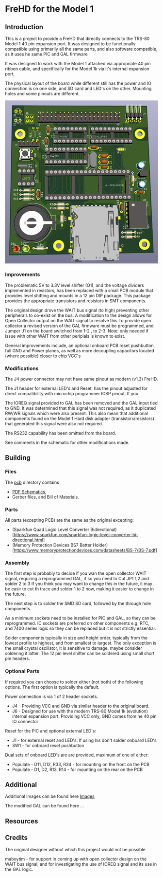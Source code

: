 # FreHD for the Model 1

## Introduction

This is a project to provide a FreHD that directly connects to the TRS-80 Model 1 40 pin expansion port.
It was designed to be functionally compatible using primarily all the same parts, 
and also software compatible, as it uses he same PIC and GAL firmware

It was designed to work with the Model 1 attached via appropriate 40 pin ribbon cable,
and specifically for the Model 1k via it's internal expansion port,

The physical layout of the board while different still has the 
power and IO connection is on one side, and SD card and LED's on the other.
Mounting holes and some pinouts are different.

![3D Render](/frehd/images/Board3dRender.png)

### Improvements

The problematic 5V to 3.3V level shifter (Q1), and the voltage dividers implemented in resistors,
has been replaced with a small PCB module that provides level shifting and mounts in a 12 pin
DIP package. This package provides the appropriate transistors and resistors in SMT components.

The original design drove the WAIT bus signal (to high) preventing other peripherals to co-exist 
on the bus. A modification to the design allows for Open Collector output on the WAIT signal to resolve this
To provide open collector a revised version of the GAL firmware must be programmed, and Jumper J1 
on the board switched from 1-2 , to 2-3. Note: only needed if issue with other WAIT from other peripials
is known to exist.

General improvements include, an optional onboard PCB reset pushbutton, full GND and Power planes, 
as well as more decoupling capacitors located (where possible) closer to chip VCC's

### Modifications

The J4 power connector may not have same pinout as modern (v1.3) FreHD. 

The J1 header for external LED's and Reset, has the pinout adjusted for direct compatibility with
microchip programmer ICSP pinout. If you 

The IOREQ signal provided to GAL has been removed and the GAL input tied to GND. 
It was determined that this signal was not required, as it duplicated RW/WR 
signals which were also present. This also mean that additional components
found on the Model 1 Hard disk adapter (transistors/resistors) that generated
this signal were also not required.

The RS232 capability has been omitted from the board.

See comments in the schematic for other modifications made.

## Building

### Files

The [pcb](./pcb) directory contains
* [PDF Schematics](./pcb/FreHD-SchematicV1.1.pdf), 
* Gerber files, and Bill of Materials.

### Parts

All parts (excepting PCB) are the same as the original excepting:

* (Sparkfun Quad Logic Level Converter Bidirectional)[https://www.sparkfun.com/sparkfun-logic-level-converter-bi-directional.html]
* (Memory Protection Devices BS7 Batter Holder)[https://www.memoryprotectiondevices.com/datasheets/BS-7/BS-7.pdf]

### Assembly

The first step is probably to decide if you wan the open collector WAIT signal,
requiring a reprogrammed GAL, if so you need to Cut JP1 1,2 and solder 2 to 3
If you think you may want to change this in the future, it may be easir to cut
th trace and solder 1 to 2 now, making it easier to change in the future.

The next step is to solder the SMD SD card, followed by the through hole components.

As a minimum sockets need to be installed for PIC and GAL, so they can be reprogrammed.
IC sockets are preferred on other components e.g. RTC, and 7400 series logic so they 
can be replaced but it is not strictly essential.

Solder components typically in size and height order, typically from the lowest profile to highest, 
and from smallest to largest. The only exception is the small crystal oscillator, 
it is sensitive to damage, maybe consider soldering it latter.
The 12 pin level shifter can be soldered using small short pin headers.

### Optional Parts

If required you can choose to solder either (not both) of the following options.
The first option is typically the default. 

Power connection is via 1 of 2 header sockets.
* J4 - Providing VCC and GND via similar header to the original board.
* J6 - Designed for use with the modern TRS-80 Model 1k (evolution) internal expansion port.
  Providing VCC only, GND comes from he 40 pin IO connector

Reset for the PIC and optional external LED's:
* J1 - for external reset and LED's. If using his don't solder onboard LED's
* SW1 - for onboard reset pushbutton

Dual sets of onboard LED's are are provided, maximum of one of either:
* Populate - D11, D12, R33, R34 - for mounting on the front on the PCB
* Populate - D1, D2, R13, R14 - for mounting on the rear on the PCB

## Additional

Additional Images can be found here [Images](./images/README.md)

The modified GAL can be found here ...

## Resources

## Credits

The original designer without which this project would not be possible

maboytim - for support in coming up with open collector design on the WAIT bus signal,
and for investigating the use of IOREQ signal and its use in the GAL logic.
